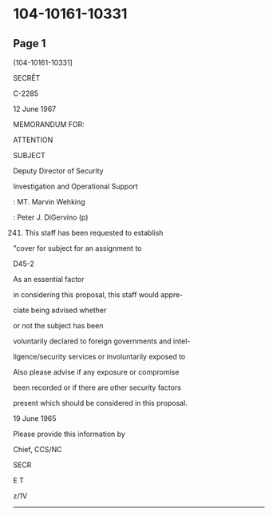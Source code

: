 # 104-10161-10331

## Page 1

(104-10161-10331]

SECRÊT

C-2285

12 June 1967

MEMORANDUM FOR:

ATTENTION

SUBJECT

Deputy Director of Security

Investigation and Operational Support

: MT. Marvin Wehking

: Peter J. DiGervino (p)

241. This staff has been requested to establish

"cover for subject for an assignment to

D45-2

As an essential factor

in considering this proposal, this staff would appre-

ciate being advised whether

or not the subject has been

voluntarily declared to foreign governments and intel-

ligence/security services or involuntarily exposed to

Also please advise if any exposure or compromise

been recorded or if there are other security factors

present which should be considered in this proposal.

19 June 1965

Please provide this information by

Chief, CCS/NC

SECR

E T

z/1V

---

